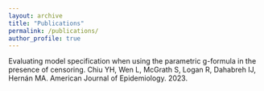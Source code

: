 ```yaml
---
layout: archive
title: "Publications"
permalink: /publications/
author_profile: true
---
```



Evaluating model specification when using the parametric g-formula in the presence of censoring. 
Chiu YH, Wen L, McGrath S, Logan R, Dahabreh IJ, Hernán MA. American Journal of Epidemiology. 2023.    
